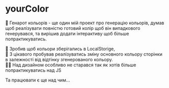 # yourColor

👾 Генарот кольорів - ще один мій проект про генерацію кольорів, думав щоб реалізувати повністю готовий колір щоб він випадкового генерувався,
та вирішив додати інтерактиву щоб більше попрактикуватись.

👣 Зробив щоб кольори зберігались в LocalStorige, <br>
🧠 З цікавого пробував реалізуватись зміну основного кольору сторінки в залежності від відтінку згенерованого кольору. <br>
💂‍♀️ Над дизайном особливо не старався так як хотів  більше попрактикуватись над JS

Та працювати є ще над чим...
